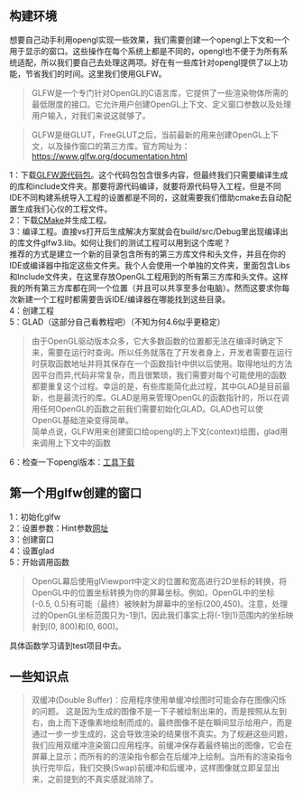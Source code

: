 ## 构建环境
想要自己动手利用opengl实现一些效果，我们需要创建一个opengl上下文和一个用于显示的窗口。这些操作在每个系统上都是不同的，opengl也不便于为所有系统适配，所以我们要自己去处理这两项。好在有一些库针对opengl提供了以上功能，节省我们的时间。这里我们使用GLFW。
>GLFW是一个专门针对OpenGL的C语言库，它提供了一些渲染物体所需的最低限度的接口。它允许用户创建OpenGL上下文、定义窗口参数以及处理用户输入，对我们来说这就够了。

>GLFW是继GLUT，FreeGLUT之后，当前最新的用来创建OpenGL上下文，以及操作窗口的第三方库。官方网址为：https://www.glfw.org/documentation.html

1：下载[GLFW源代码包](https://www.glfw.org/download.html)。这个代码包包含很多内容，但最终我们只需要编译生成的库和include文件夹。那要将源代码编译，就要将源代码导入工程，但是不同IDE不同构建系统导入工程的设置都是不同的，这就需要我们借助cmake去自动配置生成我们心仪的工程文件。  
2：下载[CMake](https://cmake.org/download/)并生成工程。  
3：编译工程。直接vs打开后生成解决方案就会在build/src/Debug里出现编译出的库文件glfw3.lib。如何让我们的测试工程可以用到这个库呢？  
推荐的方式是建立一个新的目录包含所有的第三方库文件和头文件，并且在你的IDE或编译器中指定这些文件夹。我个人会使用一个单独的文件夹，里面包含Libs和Include文件夹，在这里存放OpenGL工程用到的所有第三方库和头文件。这样我的所有第三方库都在同一个位置（并且可以共享至多台电脑）。然而这要求你每次新建一个工程时都需要告诉IDE/编译器在哪能找到这些目录。  
4：创建工程  
5：GLAD（这部分自己看教程吧）（不知为何4.6似乎更稳定）  
>由于OpenGL驱动版本众多，它大多数函数的位置都无法在编译时确定下来，需要在运行时查询。所以任务就落在了开发者身上，开发者需要在运行时获取函数地址并将其保存在一个函数指针中供以后使用。取得地址的方法因平台而异,代码非常复杂，而且很繁琐，我们需要对每个可能使用的函数都要重复这个过程。幸运的是，有些库能简化此过程，其中GLAD是目前最新，也是最流行的库。GLAD是用来管理OpenGL的函数指针的，所以在调用任何OpenGL的函数之前我们需要初始化GLAD。GLAD也可以使OpenGL基础渲染变得简单。  
简单点说，GLFW用来创建窗口给opengl的上下文(context)绘图，glad用来调用上下文中的函数

6：检查一下opengl版本：[工具下载](https://download.cnet.com/OpenGL-Extensions-Viewer/3000-18487_4-34442.html)
## 第一个用glfw创建的窗口
1：初始化glfw  
2：设置参数：Hint参数[网址](https://www.glfw.org/docs/latest/window.html#window_hints)  
3：创建窗口  
4：设置glad  
5：开始调用函数  
>OpenGL幕后使用glViewport中定义的位置和宽高进行2D坐标的转换，将OpenGL中的位置坐标转换为你的屏幕坐标。例如，OpenGL中的坐标(-0.5, 0.5)有可能（最终）被映射为屏幕中的坐标(200,450)。注意，处理过的OpenGL坐标范围只为-1到1，因此我们事实上将(-1到1)范围内的坐标映射到(0, 800)和(0, 600)。  

具体函数学习请到test项目中去。

## 一些知识点

>双缓冲(Double Buffer)：应用程序使用单缓冲绘图时可能会存在图像闪烁的问题。 这是因为生成的图像不是一下子被绘制出来的，而是按照从左到右，由上而下逐像素地绘制而成的。最终图像不是在瞬间显示给用户，而是通过一步一步生成的，这会导致渲染的结果很不真实。为了规避这些问题，我们应用双缓冲渲染窗口应用程序。前缓冲保存着最终输出的图像，它会在屏幕上显示；而所有的的渲染指令都会在后缓冲上绘制。当所有的渲染指令执行完毕后，我们交换(Swap)前缓冲和后缓冲，这样图像就立即呈显出来，之前提到的不真实感就消除了。
